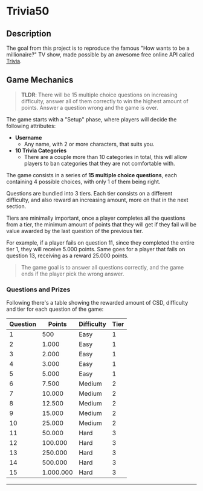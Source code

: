 # Trivia50

## Description

The goal from this project is to reproduce the famous "How wants to be a millionaire?" TV show, made possible by an awesome free online API called [Trivia](https://opentdb.com/).

## Game Mechanics

> **TLDR**: There will be 15 multiple choice questions on increasing difficulty, answer all of them correctly to win the highest amount of points. Answer a question wrong and the game is over.

The game starts with a "Setup" phase, where players will decide the following attributes:
* **Username**
	* Any name, with 2 or more characters, that suits you.
* **10 Trivia Categories**
	* There are a couple more than 10 categories in total, this will allow players to ban categories that they are not comfortable with.

The game consists in a series of **15 multiple choice questions**, each containing 4 possible choices, with only 1 of them being right.

Questions are bundled into 3 tiers. Each tier consists on a different difficulty, and also reward an increasing amount, more on that in the next section.

Tiers are minimally important, once a player completes all the questions from a tier, the minimum amount of points that they will get if they fail will be value awarded by the last question of the previous tier.

For example, if a player fails on question 11, since they completed the entire tier 1, they will receive 5.000 points. Same goes for a player that fails on question 13, receiving as a reward 25.000 points.

> The game goal is to answer all questions correctly, and the game ends if the player pick the wrong answer.

### Questions and Prizes

Following there's a table showing the rewarded amount of CSD, difficulty and tier for each question of the game:

| Question | Points    | Difficulty | Tier |
| -------- | --------- | ---------- | ---- |
| 1        | 500       | Easy       | 1    |
| 2        | 1.000     | Easy       | 1    |
| 3        | 2.000     | Easy       | 1    |
| 4        | 3.000     | Easy       | 1    |
| 5        | 5.000     | Easy       | 1    |
| 6        | 7.500     | Medium     | 2    |
| 7        | 10.000    | Medium     | 2    |
| 8        | 12.500    | Medium     | 2    |
| 9        | 15.000    | Medium     | 2    |
| 10       | 25.000    | Medium     | 2    |
| 11       | 50.000    | Hard       | 3    |
| 12       | 100.000   | Hard       | 3    |
| 13       | 250.000   | Hard       | 3    |
| 14       | 500.000   | Hard       | 3    |
| 15       | 1.000.000 | Hard       | 3    |


---